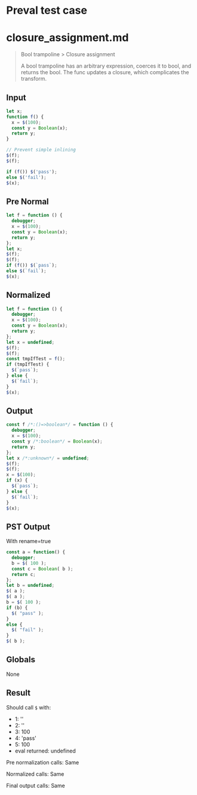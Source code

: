 # Preval test case

# closure_assignment.md

> Bool trampoline > Closure assignment
>
> A bool trampoline has an arbitrary expression, coerces it to bool, and returns the bool.
> The func updates a closure, which complicates the transform.

## Input

`````js filename=intro
let x;
function f() {
  x = $(100);
  const y = Boolean(x);
  return y;
}

// Prevent simple inlining
$(f);
$(f);

if (f()) $('pass');
else $('fail');
$(x);
`````

## Pre Normal


`````js filename=intro
let f = function () {
  debugger;
  x = $(100);
  const y = Boolean(x);
  return y;
};
let x;
$(f);
$(f);
if (f()) $(`pass`);
else $(`fail`);
$(x);
`````

## Normalized


`````js filename=intro
let f = function () {
  debugger;
  x = $(100);
  const y = Boolean(x);
  return y;
};
let x = undefined;
$(f);
$(f);
const tmpIfTest = f();
if (tmpIfTest) {
  $(`pass`);
} else {
  $(`fail`);
}
$(x);
`````

## Output


`````js filename=intro
const f /*:()=>boolean*/ = function () {
  debugger;
  x = $(100);
  const y /*:boolean*/ = Boolean(x);
  return y;
};
let x /*:unknown*/ = undefined;
$(f);
$(f);
x = $(100);
if (x) {
  $(`pass`);
} else {
  $(`fail`);
}
$(x);
`````

## PST Output

With rename=true

`````js filename=intro
const a = function() {
  debugger;
  b = $( 100 );
  const c = Boolean( b );
  return c;
};
let b = undefined;
$( a );
$( a );
b = $( 100 );
if (b) {
  $( "pass" );
}
else {
  $( "fail" );
}
$( b );
`````

## Globals

None

## Result

Should call `$` with:
 - 1: '<function>'
 - 2: '<function>'
 - 3: 100
 - 4: 'pass'
 - 5: 100
 - eval returned: undefined

Pre normalization calls: Same

Normalized calls: Same

Final output calls: Same
